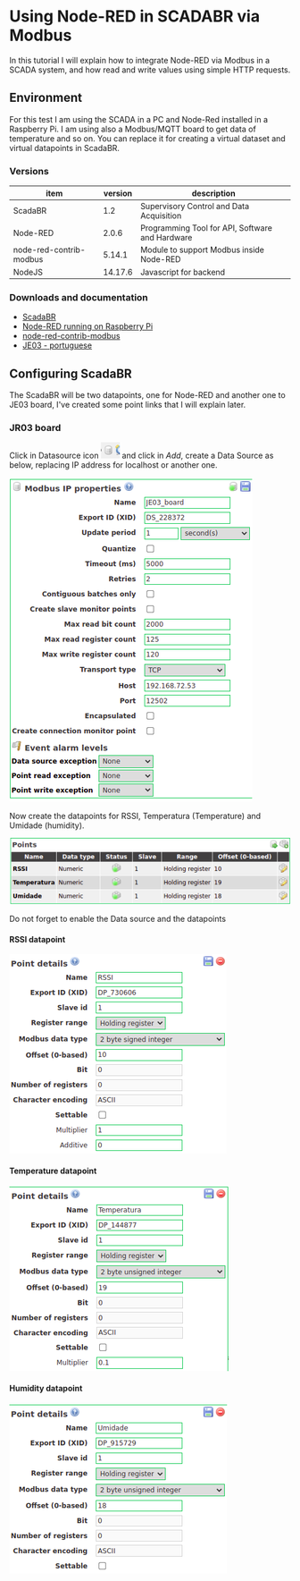 # Using Node-RED in SCADABR via Modbus

In this tutorial I will explain how to integrate Node-RED via Modbus in a SCADA system, and how read and write values using simple HTTP requests.


## Environment 

For this test I am using the SCADA in a PC and Node-Red installed in a Raspberry Pi. I am using also a Modbus/MQTT board to get data of temperature and so on. You can replace it for creating a virtual dataset and virtual datapoints in ScadaBR.


### Versions
item | version | description
---|---|---|
ScadaBR | 1.2 | Supervisory Control and Data Acquisition
Node-RED | 2.0.6 | Programming Tool for API, Software and Hardware
node-red-contrib-modbus | 5.14.1 | Module to support Modbus inside Node-RED
NodeJS | 14.17.6 | Javascript for backend

### Downloads and documentation

* [ScadaBR](https://github.com/ScadaBR/ScadaBR/releases)
* [Node-RED running on Raspberry Pi](https://nodered.org/docs/getting-started/raspberrypi)
* [node-red-contrib-modbus](https://flows.nodered.org/node/node-red-contrib-modbus)
* [JE03 - portuguese](https://www.bintechnology.com.br/connectioje03)


## Configuring ScadaBR

The ScadaBR will be two datapoints, one for Node-RED and another one to JE03 board, I've created some point links that I will explain later.



### JR03 board

Click in Datasource icon ![Data Source Icon](https://github.com/rodrigoms2004/scadabr-nodered/blob/main/img/scadabr/01_DataSourceIcon.png) and click in *Add*, create a Data Source as below, replacing IP address for localhost or another one.

![Data Source JE03](https://github.com/rodrigoms2004/scadabr-nodered/blob/main/img/scadabr/02_DataSourceJE03.png) 


Now create the datapoints for RSSI, Temperatura (Temperature) and Umidade (humidity). 

![Datapoints JE03](https://github.com/rodrigoms2004/scadabr-nodered/blob/main/img/scadabr/03_Datapoints_JE03.png) 

Do not forget to enable the Data source and the datapoints

#### RSSI datapoint

![Datapoint RSSI](https://github.com/rodrigoms2004/scadabr-nodered/blob/main/img/scadabr/04_Datapoint_RSSI.png) 


#### Temperature datapoint

![Datapoint Temperature](https://github.com/rodrigoms2004/scadabr-nodered/blob/main/img/scadabr/05_Datapoint_Temperature.png) 


#### Humidity datapoint

![Datapoint Humidity](https://github.com/rodrigoms2004/scadabr-nodered/blob/main/img/scadabr/06_Datapoint_Humidity.png) 


